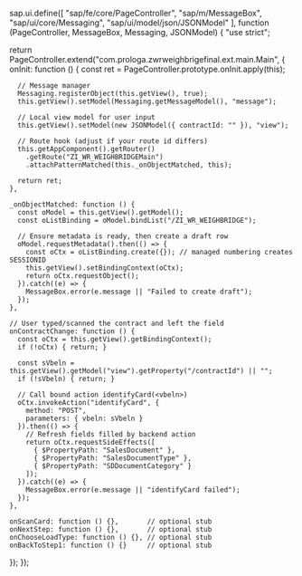 sap.ui.define([
  "sap/fe/core/PageController",
  "sap/m/MessageBox",
  "sap/ui/core/Messaging",
  "sap/ui/model/json/JSONModel"
], function (PageController, MessageBox, Messaging, JSONModel) {
  "use strict";

  return PageController.extend("com.prologa.zwrweighbrigefinal.ext.main.Main", {
    onInit: function () {
      const ret = PageController.prototype.onInit.apply(this);

      // Message manager
      Messaging.registerObject(this.getView(), true);
      this.getView().setModel(Messaging.getMessageModel(), "message");

      // Local view model for user input
      this.getView().setModel(new JSONModel({ contractId: "" }), "view");

      // Route hook (adjust if your route id differs)
      this.getAppComponent().getRouter()
        .getRoute("ZI_WR_WEIGHBRIDGEMain")
        .attachPatternMatched(this._onObjectMatched, this);

      return ret;
    },

    _onObjectMatched: function () {
      const oModel = this.getView().getModel();
      const oListBinding = oModel.bindList("/ZI_WR_WEIGHBRIDGE");

      // Ensure metadata is ready, then create a draft row
      oModel.requestMetadata().then(() => {
        const oCtx = oListBinding.create({}); // managed numbering creates SESSIONID
        this.getView().setBindingContext(oCtx);
        return oCtx.requestObject();
      }).catch((e) => {
        MessageBox.error(e.message || "Failed to create draft");
      });
    },

    // User typed/scanned the contract and left the field
    onContractChange: function () {
      const oCtx = this.getView().getBindingContext();
      if (!oCtx) { return; }

      const sVbeln = this.getView().getModel("view").getProperty("/contractId") || "";
      if (!sVbeln) { return; }

      // Call bound action identifyCard(<vbeln>)
      oCtx.invokeAction("identifyCard", {
        method: "POST",
        parameters: { vbeln: sVbeln }
      }).then(() => {
        // Refresh fields filled by backend action
        return oCtx.requestSideEffects([
          { $PropertyPath: "SalesDocument" },
          { $PropertyPath: "SalesDocumentType" },
          { $PropertyPath: "SDDocumentCategory" }
        ]);
      }).catch((e) => {
        MessageBox.error(e.message || "identifyCard failed");
      });
    },

    onScanCard: function () {},       // optional stub
    onNextStep: function () {},       // optional stub
    onChooseLoadType: function () {}, // optional stub
    onBackToStep1: function () {}     // optional stub
  });
});
